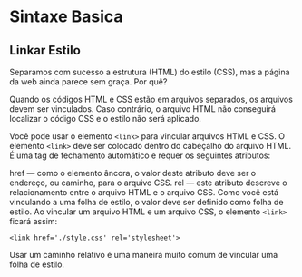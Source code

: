 # Sintaxe Basica

## Linkar Estilo

Separamos com sucesso a estrutura (HTML) do estilo (CSS), mas a página da web ainda parece sem graça. Por quê?

Quando os códigos HTML e CSS estão em arquivos separados, os arquivos devem ser vinculados. Caso contrário, o arquivo HTML não conseguirá localizar o código CSS e o estilo não será aplicado.

Você pode usar o elemento `<link>` para vincular arquivos HTML e CSS. O elemento `<link>` deve ser colocado dentro do cabeçalho do arquivo HTML. É uma tag de fechamento automático e requer os seguintes atributos:

href — como o elemento âncora, o valor deste atributo deve ser o endereço, ou caminho, para o arquivo CSS.
rel — este atributo descreve o relacionamento entre o arquivo HTML e o arquivo CSS. Como você está vinculando a uma folha de estilo, o valor deve ser definido como folha de estilo.
Ao vincular um arquivo HTML e um arquivo CSS, o elemento `<link>` ficará assim:

`<link href='./style.css' rel='stylesheet'>`

Usar um caminho relativo é uma maneira muito comum de vincular uma folha de estilo.
